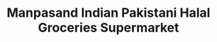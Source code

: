 ---
title: "Manpasand Indian Pakistani Halal Groceries Supermarket"
url: /round-rock/manpasand-indian-pakistani-halal-groceries-supermarket/
shop: supermarket
---